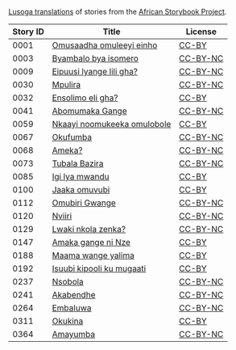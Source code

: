 [Lusoga translations](http://my.africanstorybook.org/language/lusoga) of stories from the [African Storybook Project](http://my.africanstorybook.org).

Story ID | Title | License
-------- | ----- | -------
0001 | [Omusaadha omuleeyi einho](http://my.africanstorybook.org/stories/omusaadha-omuleeyi-einho) | [CC-BY](https://creativecommons.org/licenses/by/3.0/)
0003 | [Byambalo bya isomero](http://my.africanstorybook.org/stories/byambalo-bya-isomero) | [CC-BY-NC](http://creativecommons.org/licenses/by-nc/3.0/)
0009 | [Eipuusi lyange lili gha?](http://my.africanstorybook.org/stories/eipuusi-lyange-lili-gha) | [CC-BY-NC](http://creativecommons.org/licenses/by-nc/3.0/)
0030 | [Mpulira](http://my.africanstorybook.org/stories/mpulira) | [CC-BY-NC](http://creativecommons.org/licenses/by-nc/3.0/)
0032 | [Ensolimo eli gha?](http://my.africanstorybook.org/stories/ensolimo-eli-gha) | [CC-BY](https://creativecommons.org/licenses/by/3.0/)
0041 | [Abomumaka Gange](http://my.africanstorybook.org/stories/abomumaka-gange) | [CC-BY-NC](http://creativecommons.org/licenses/by-nc/3.0/)
0059 | [Nkaayi noomukeeka omulobole](http://my.africanstorybook.org/stories/nkaayi-noomukeeka-omulobole) | [CC-BY](https://creativecommons.org/licenses/by/3.0/)
0067 | [Okufumba](http://my.africanstorybook.org/stories/okufumba) | [CC-BY-NC](http://creativecommons.org/licenses/by-nc/3.0/)
0068 | [Ameka?](http://my.africanstorybook.org/stories/ameka) | [CC-BY-NC](http://creativecommons.org/licenses/by-nc/3.0/)
0073 | [Tubala Bazira](http://my.africanstorybook.org/stories/tubala-bazira) | [CC-BY-NC](http://creativecommons.org/licenses/by-nc/3.0/)
0085 | [Igi lya mwandu](http://my.africanstorybook.org/stories/igi-lya-mwandu) | [CC-BY](https://creativecommons.org/licenses/by/3.0/)
0100 | [Jaaka omuvubi](http://my.africanstorybook.org/stories/jaaka-omuvubi) | [CC-BY](https://creativecommons.org/licenses/by/3.0/)
0112 | [Omubiri Gwange](http://my.africanstorybook.org/stories/omubiri-gwange-0) | [CC-BY-NC](http://creativecommons.org/licenses/by-nc/3.0/)
0120 | [Nviiri](http://my.africanstorybook.org/stories/nviiri) | [CC-BY-NC](http://creativecommons.org/licenses/by-nc/3.0/)
0129 | [Lwaki nkola zenka?](http://my.africanstorybook.org/stories/lwaki-nkola-zenka) | [CC-BY-NC](http://creativecommons.org/licenses/by-nc/3.0/)
0147 | [Amaka gange ni Nze](http://my.africanstorybook.org/stories/amaka-gange-ni-nze) | [CC-BY](https://creativecommons.org/licenses/by/3.0/)
0188 | [Maama wange yalima](http://my.africanstorybook.org/stories/maama-wange-yalima) | [CC-BY](https://creativecommons.org/licenses/by/3.0/)
0192 | [Isuubi kipooli ku mugaati](http://my.africanstorybook.org/stories/isuubi-kipooli-ku-mugaati) | [CC-BY](https://creativecommons.org/licenses/by/3.0/)
0237 | [Nsobola](http://my.africanstorybook.org/stories/nsobola) | [CC-BY-NC](http://creativecommons.org/licenses/by-nc/3.0/)
0241 | [Akabendhe](http://my.africanstorybook.org/stories/akabendhe) | [CC-BY-NC](http://creativecommons.org/licenses/by-nc/3.0/)
0264 | [Embaluwa](http://my.africanstorybook.org/stories/embaluwa) | [CC-BY-NC](http://creativecommons.org/licenses/by-nc/3.0/)
0311 | [Okukina](http://my.africanstorybook.org/stories/okukina) | [CC-BY](https://creativecommons.org/licenses/by/3.0/)
0364 | [Amayumba](http://my.africanstorybook.org/stories/amayumba) | [CC-BY-NC](http://creativecommons.org/licenses/by-nc/3.0/)
